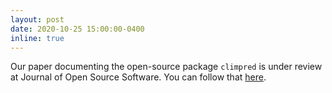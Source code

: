 ```yaml
---
layout: post
date: 2020-10-25 15:00:00-0400
inline: true 
---
```


Our paper documenting the open-source package `climpred` is under review at Journal of Open Source Software. You can follow that [here](https://github.com/openjournals/joss-reviews/issues/2781).